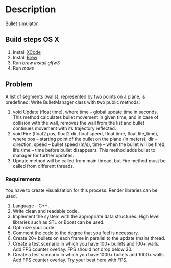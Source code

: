 # Description

Bullet simulator.

## Build steps OS X

1. Install [XCode](https://developer.apple.com/xcode/)
1. Install [Brew](https://brew.sh)
1. Run *brew install glfw3*
1. Run *make*

## Problem

A list of segments (walls), represented by two points on a plane, is predefined.
Write BulletManager class with two public methods:

1. void Update (float time), where time – global update time in seconds. This method calculates bullet movement in given time, and in case of collision with the wall, removes the wall from the list and bullet continues movement with its trajectory reflected.
1. void Fire (float2 pos, float2 dir, float speed, float time, float life_time), where pos – starting point of the bullet on the plane (in meters), dir – direction, speed – bullet speed (m/s), time – when the bullet will be fired, life_time – time before bullet disappears. This method adds bullet to manager for further updates.
1. Update method will be called from main thread, but Fire method must be called from different threads.

### Requirements

You have to create visualization for this process. Render libraries can be used.

1. Language – C++.
1. Write clean and readable code.
1. Implement the system with the appropriate data structures. High level libraries such as STL or Boost can be used.
1. Optimize your code.
1. Comment the code to the degree that you feel is necessary.
1. Create 20+ bullets on each frame in parallel to the update (main) thread.
1. Create a test scenario in which you have 100+ bullets and 100+ walls. Add FPS counter overlay. FPS should not drop below 30.
1. Create a test scenario in which you have 1000+ bullets and 1000+ walls. Add FPS counter overlay. Try your best here with FPS.
